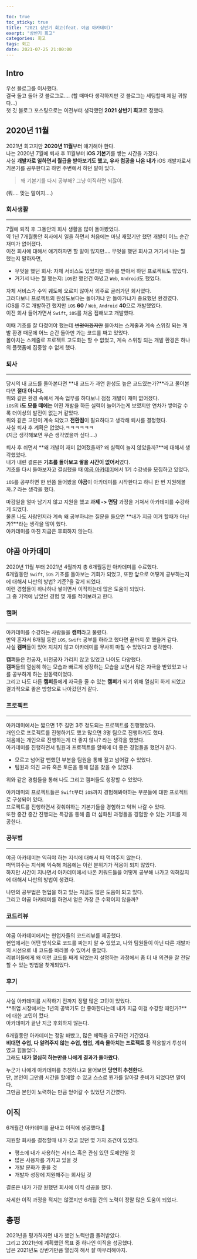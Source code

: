 ```yaml
---

toc: true
toc_sticky: true
title: "2021 상반기 회고(feat. 야곰 아카데미)"
exerpt: "상반기 회고"
categories: 회고
tags: 회고
date: 2021-07-25 21:00:00
---
```


## Intro

우선 블로그를 이사했다.<br>결국 돌고 돌아 깃 블로그로.... (할 때마다 생각하지만 깃 블로그는 세팅할때 제일 귀찮다...)<br>첫 깃 블로그 포스팅으로는 이전부터 생각했던 **2021 상반기 회고**로 정했다.



## 2020년 11월

2021년 회고지만 **2020년 11월**부터 얘기해야 한다.<br>나는 2020년 7월에 퇴사 후 11월부터 **iOS 기본기**를 쌓는 시간을 가졌다.<br>사실 **개발자로 일하면서 월급을 받아보기도 했고, 유사 컴공을 나온 내가** iOS 개발자로서 기본기를 공부한다고 하면 주변에서 하던 말이 있다.<br>

> 왜 기본기를 다시 공부해? 그냥 이직하면 되잖아.

(뭐.... 맞는 말이지....)



### 회사생활

---



7월에 퇴직 후 그동안의 회사 생활을 많이 돌아봤었다.<br>약 1년 7개월동안 회사에서 일을 하면서 처음에는 마냥 재밌기만 했던 개발이 어느 순간 재미가 없어졌다.<br>이전 회사에 대해서 얘기하자면 할 말이 많지만.... 무엇을 했던 회사고 거기서 나는 뭘 했는지 말하자면,<br>

- 무엇을 했던 회사: 자체 서비스도 있었지만 외주를 받아서 하던 프로젝트도 많았다.
- 거기서 나는 뭘 했는지: `iOS`만 했던건 아녔고 `Web`, `Android`도 했었다.

  

자체 서비스가 수익 궤도에 오르지 않아서 외주로 굴러가던 회사였다.<br>그러다보니 프로젝트의 완성도보다는 돌아가냐 안 돌아가냐가 중요했던 환경였다.<br>iOS를 주로 개발하긴 했지만 `iOS` **60** / `Web`, `Android` **40**으로 개발했었다.<br>이전 회사 들어가면서 `Swift`, `iOS`를 처음 접해보고 개발했다.



이때 기초를 잘 다졌어야 했는데 ~~변명이겠지만~~ 몰아치는 스케줄과 계속 스위칭 되는 개발 환경 때문에 어느 순간 돌아만 가는 코드를 짜고 있었다.<br>몰아치는 스케줄로 프로젝트 고도화는 할 수 없었고, 계속 스위칭 되는 개발 환경은 하나의 플랫폼에 집중할 수 없게 했다.



### 퇴사

---



당시의 내 코드를 돌아본다면 **내 코드가 과연 완성도 높은 코드였는가?**라고 물어본다면 **절대 아니다.**<br>위와 같은 환경 속에서 계속 업무를 하다보니 점점 개발이 재미 없어졌다.<br>`iOS`의 **i도 모를 때에는** 어떤 개발을 하든 실력이 늘어가는게 보였지만 연차가 쌓여갈 수록 더이상의 발전이 없는거 같았다.<br>위와 같은 고민이 계속 되었고 **전환점**이 필요하다고 생각해 퇴사를 결정했다.<br>사실 퇴사 후 계획은 없었다.ㅋㅋㅋㅋㅋㅋ<br>(지금 생각해보면 무슨 생각였을까 싶다....)  



퇴사 후 쉬면서 **왜 개발이 재미 없어졌을까? 왜 실력이 늘지 않았을까?**에 대해서 생각했었다.<br>내가 내린 결론은 **기초를 돌아보고 쌓을 시간이 없어서**였다.<br>기초를 다시 돌아보자고 결심했을 때 [야곰 아카데미](https://www.yagom-academy.kr/)에서 1기 수강생을 모집하고 있었다.<br>

`iOS`를 공부하면 한 번쯤 들어봤을 **야곰**이 아카데미를 시작한다고 하니 한 번 지원해볼까..? 라는 생각을 했다.



마감일을 얼마 남기지 않고 지원을 했고 **과제 -> 면담** 과정을 거쳐서 아카데미를 수강하게 되었다.<br>물론 나도 사람인지라 계속 왜 공부하냐는 질문을 들으면 **내가 지금 이거 할때가 아닌가?**라는 생각을 많이 했다.<br>
아카데미를 마친 지금은 후회하지 않는다.



## 야곰 아카데미

2020년 11월 부터 2021년 4월까지 총 6개월동안 아카데미를 수료했다.<br>6개월동안 `Swift`, `iOS` 기초를 돌아보는 기회가 되었고, 또한 앞으로 어떻게 공부하는지에 대해서 나만의 방법? 기준?을 갖게 되었다.<br>이런 경험들이 하나하나 쌓이면서 이직하는데 많은 도움이 되었다.<br>그 중 기억에 남았던 경험 몇 개를 적어보려고 한다.



### 캠퍼

---

아카데미를 수강하는 사람들을 **캠퍼**라고 불렀다.<br>만약 혼자서 6개월 동안 `iOS`, `Swift` 공부를 하라고 했다면 끝까지 못 했을거 같다.<br>사실 **캠퍼**들이 있어 지치지 않고 아카데미를 무사히 마칠 수 있었다고 생각한다.  



**캠퍼**들은 전공자, 비전공자 가리지 않고 있었고 나이도 다양했다.<br>**캠퍼**들의 열심히 하는 모습과 빠르게 성장하는 모습을 보면서 많은 자극을 받았었고 나를 공부하게 하는 원동력이었다.<br>그리고 나도 다른 **캠퍼**들에게 자극을 줄 수 있는 **캠퍼**가 되기 위해 열심히 하게 되었고 결과적으로 좋은 방향으로 나아갔던거 같다.



### 프로젝트

---

아카데미에서는 짧으면 1주 길면 3주 정도되는 프로젝트를 진행했었다.<br>개인으로 프로젝트를 진행하기도 했고 많으면 3명 팀으로 진행하기도 했다.<br>처음에는 개인으로 진행하는게 더 좋지 않나? 라는 생각을 했었다.<br>아카데미를 진행하면서 팀원과 프로젝트를 할때에 더 좋은 경험들을 했던거 같다.



- 모르고 넘어갈 뻔했던 부분을 팀원을 통해 짚고 넘어갈 수 있었다.
- 팀원과 의견 교류 혹은 토론을 통해 답을 찾을 수 있었다.



위와 같은 경험들을 통해 나도 그리고 캠퍼들도 성장할 수 있었다.



아카데미의 프로젝트들은 `Swift`부터 `iOS`까지 경험해봐야하는 부분들에 대한 프로젝트로 구성되어 있다.<br>프로젝트를 진행하면서 갖춰야하는 기본기들을 경험하고 익혀 나갈 수 있다.<br>또한 중간 중간 진행되는 특강을 통해 좀 더 심화된 과정들을 경험할 수 있는 기회를 제공한다.



### 공부법

---

야곰 아카데미는 익혀야 하는 지식에 대해서 떠 먹여주지 않는다.<br>떠먹여주는 지식에 익숙해 처음에는 이런 분위기가 적응이 되지 않았다.<br>하지만 시간이 지나면서 아카데미에서 나온 키워드들을 어떻게 공부해 나가고 익혀갈지에 대해서 나만의 방법이 생겼다.



나만의 공부법은 현업을 하고 있는 지금도 많은 도움이 되고 있다.<br>그리고 야곰 아카데미를 하면서 얻은 가장 큰 수확이지 않을까?



### 코드리뷰

---

야곰 아카데미에서는 현업자들의 코드리뷰를 제공했다.<br>현업에서는 어떤 방식으로 코드를 짜는지 알 수 있었고, 나와 팀원들이 아닌 다른 개발자의 시선으로 내 코드를 바라볼 수 있어서 좋았다.<br>리뷰어들에게 왜 이런 코드를 짜게 되었는지 설명하는 과정에서 좀 더 내 의견을 잘 전달할 수 있는 방법을 찾게되었다.



### 후기

---

사실 아카데미를 시작하기 전까지 정말 많은 고민이 있었다.<br>**취업 시장에서는 1년의 공백기도 안 좋아한다는데 내가 지금 이걸 수강할 때인가?**에 대한 고민이 컸다.<br>아카데미가 끝난 지금 후회하지 않는다.



6개월동안 아카데미는 정말 바빴고, 많은 체력을 요구하던 기간였다.<br>**비대면 수업, 다 알려주지 않는 수업, 협업, 계속 몰아치는 프로젝트 등** 적응할거 투성이였고 힘들었다.<br>그래도 **내가  열심히 하는만큼 나에게 결과가 돌아왔다.**



누군가 나에게 아카데미를 추천하냐고 물어보면 **당연히 추천한다.**<br>단, 본인이 그만큼 시간을 할애할 수 있고 스스로 뭔가를 알아갈 준비가 되었다면 말이다.<br>그만큼 본인이 노력하는 만큼 얻어갈 수 있었던 기간였다.



## 이직

6개월간 아카데미를 끝내고 이직에 성공했다.🎉



지원할 회사를 결정할때 내가 갖고 있던 몇 가지 조건이 있었다.

- 평소에 내가 사용하는 서비스 혹은 관심 있던 도메인일 것
- 많은 사용자를 가지고 있을 것
- 개발 문화가 좋을 것
- 개발자 성장에 지원해주는 회사일 것

결론은 내가 가장 원했던 회사에 이직 성공을 했다.



자세한 이직 과정을 적지는 않겠지만 6개월 간의 노력이 정말 많은 도움이 되었다.



## 총평

2021년을 평가하자면 내가 했던 노력만큼 돌려받았다.<br>그리고 2021년에 계획했던 목표 중 하나인 이직을 성공했다.<br>남은 2021년도 상반기만큼 열심히 해서 잘 마무리해야지.

